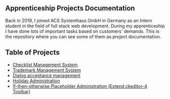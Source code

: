 ## Apprenticeship Projects Documentation
Back in 2019, I joined ACS Systemhaus GmbH in Germany as an Intern student in the field of full stack web development. During my apprenticeship I have done lots of important tasks based on customers' demands. This is the repository where you can see some of them as project documentation.

<!-- TABLE OF CONTENTS -->
## Table of Projects
- [Checklist Management System](https://github.com/smhabibjr/Apprenticeship-Project-Documentation/blob/main/ChecklistManagement.md)
- [Trademark Management System](https://github.com/smhabibjr/Apprenticeship-Project-Documentation/blob/main/TrademarkManagement.md)
- [Dialog acceptance management](https://github.com/smhabibjr/Apprenticeship-Project-Documentation/blob/main/DialogAcceptanceManagement.md)
- [Holiday Administration](https://github.com/smhabibjr/Apprenticeship-Project-Documentation/blob/main/HolidayAdministration.md)
- [If-then-otherwise Placeholder Administration (Extend ckeditor-4 Toolbar)](https://github.com/smhabibjr/Apprenticeship-Project-Documentation/blob/main/If-then-otherwise-placeholder-administration.md)

<!-- HOW TO RUN -->
